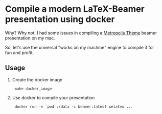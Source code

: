 
# Compile a modern LaTeX-Beamer presentation using docker

Why? Why not.
I had some issues in compiling a [Metropolis Theme](https://github.com/matze/mtheme) beamer presentation on my mac.

So, let's use the universal "works on my machine" engine
to compile it for fun and profit.

## Usage

1. Create the docker image

        make docker_image

2. Use docker to compile your presentation

        docker run -v `pwd`:/data -i beamer:latest xelatex ...




